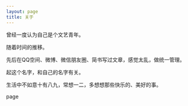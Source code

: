 ```yaml
---
layout: page
title: 关于
---
```


曾经一度认为自己是个文艺青年。

随着时间的推移。

先后在QQ空间、微博、微信朋友圈、简书写过文章，感觉太乱，做统一管理。

起这个名字，和自己的名字有关。

生活中不如意十有八九，常想一二，多想想那些快乐的、美好的事。

page



